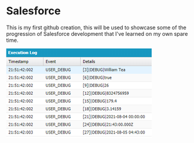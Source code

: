 # Salesforce

This is my first github creation, this will be used to showcase some of the progression of Salesforce development that I've learned on my own spare time.

<img src="Primative Data Types.PNG" />
